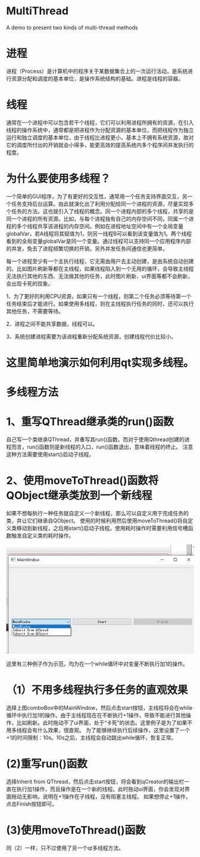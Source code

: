 # MultiThread
A demo to present  two kinds of multi-thread methods

# 进程

进程（Process）是计算机中的程序关于某数据集合上的一次运行活动，是系统进行资源分配和调度的基本单位，是操作系统结构的基础。进程是线程的容器。

# 线程

通常在一个进程中可以包含若干个线程，它们可以利用进程所拥有的资源，在引入线程的操作系统中，通常都是把进程作为分配资源的基本单位，而把线程作为独立运行和独立调度的基本单位，由于线程比进程更小，基本上不拥有系统资源，故对它的调度所付出的开销就会小得多，能更高效的提高系统内多个程序间并发执行的程度。

# 为什么要使用多线程？

一个简单的GUI程序，为了有更好的交互性，通常用一个任务支持界面交互，另一个任务支持后台运算。由此就演化出了利用分配给同一个进程的资源，尽量实现多个任务的方法。这也就引入了线程的概念。同一个进程内部的多个线程，共享的是同一个进程的所有资源。比如，与每个进程独有自己的内存空间不同，同属一个进程的多个线程共享该进程的内存空间。例如在进程地址空间中有一个全局变量globalVar，若A线程将其赋值为1，则另一线程B可以看到该变量值为1。两个线程看到的全局变量globalVar是同一个变量。通过线程可以支持同一个应用程序内部的并发，免去了进程频繁切换的开销，另外并发任务间通信也更简单。


每一个进程至少有一个主执行线程，它无需由用户去主动创建，是由系统自动创建的。比如图片刷新等都在主线程，如果线程陷入到一个无用的循环，会导致主线程无法执行其他的东西、无法做其他的任务，此时图片刷新、ui界面等都不会刷新，会出现卡死的现象。

1、为了更好的利用CPU资源，如果只有一个线程，则第二个任务必须等待第一个任务结束后才能进行。如果使用多线程，则在主线程执行任务的同时，还可以执行其他任务，不需要等待。

2、进程之间不能共享数据，线程可以。

3、系统创建进程需要为该进程重新分配系统资源，创建线程代价比较小。

# 这里简单地演示如何利用qt实现多线程。

# 多线程方法

# 1、重写QThread继承类的run()函数

自己写一个类继承QThread，并重写其run()函数。而对于使用Qthread创建的进程而言，run()函数则是新线程的入口，run()函数退出，意味着线程的终止。
注意这种方法需要使用start()启动子线程。

# 2、使用moveToThread()函数将QObject继承类放到一个新线程

如果不想每执行一种任务就自定义一个新线程，那么可以自定义用于完成任务的类，并让它们继承自QObject。
使用的时候利用然后使用moveToThread()将自定义类移动到新线程，之后用start()启动子线程。使用耗时操作时需要利用信号槽函数触发自定义类的耗时操作。

![](https://github.com/liming467/MultiThread/blob/master/overall.png)

这里有三种例子作为示范，均为在一个while循环中对变量不断执行加1的操作。
# （1）不用多线程执行多任务的直观效果
选择上图comboBox中的MainWindow，然后点击start按钮，主线程将会在while循环中执行加1的操作。由于主线程现在在不断执行+1操作，导致不能进行其他操作，比如刷新。此时拖动不了ui界面，处于“卡死”的状态。这里例子是为了如果不用多线程会有什么效果，很直观。
为了能够继续执行后续操作，这里设置了一个+1的时间限制：10s。10s之后，主线程会自动跳出while循环，恢复正常。

# (2)重写run()函数
选择Inherit from QThread，然后点击start按钮，将会看到qCreator的输出栏一直在执行加1操作，而且操作是在一个新的线程。此时拖动ui界面，你会发现对界面拖动无影响，说明在+1操作在子线程，没有阻塞主线程。
如果想停止+1操作，点击Finish按钮即可。

# (3)使用moveToThread()函数
同（2）一样，只不过使用了另一个qt多线程方法。






